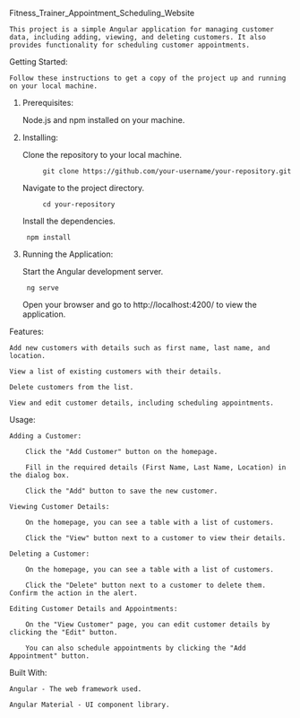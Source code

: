 
Fitness_Trainer_Appointment_Scheduling_Website

    This project is a simple Angular application for managing customer data, including adding, viewing, and deleting customers. It also provides functionality for scheduling customer appointments.


Getting Started:

    Follow these instructions to get a copy of the project up and running on your local machine.


1. Prerequisites:

    Node.js and npm installed on your machine.


2. Installing:

    Clone the repository to your local machine.

            git clone https://github.com/your-username/your-repository.git

    Navigate to the project directory.

            cd your-repository

    Install the dependencies.

        npm install

    
3. Running the Application:

    Start the Angular development server.

        ng serve

    Open your browser and go to http://localhost:4200/ to view the application.



Features:

    Add new customers with details such as first name, last name, and location.

    View a list of existing customers with their details.

    Delete customers from the list.

    View and edit customer details, including scheduling appointments.


Usage:

    Adding a Customer:

        Click the "Add Customer" button on the homepage.

        Fill in the required details (First Name, Last Name, Location) in the dialog box.

        Click the "Add" button to save the new customer.

    Viewing Customer Details:

        On the homepage, you can see a table with a list of customers.

        Click the "View" button next to a customer to view their details.

    Deleting a Customer:

        On the homepage, you can see a table with a list of customers.

        Click the "Delete" button next to a customer to delete them. Confirm the action in the alert.

    Editing Customer Details and Appointments:

        On the "View Customer" page, you can edit customer details by clicking the "Edit" button.

        You can also schedule appointments by clicking the "Add Appointment" button.


Built With:

    Angular - The web framework used.

    Angular Material - UI component library.

